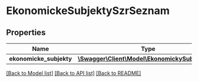 # EkonomickeSubjektySzrSeznam

## Properties
Name | Type | Description | Notes
------------ | ------------- | ------------- | -------------
**ekonomicke_subjekty** | [**\Swagger\Client\Model\EkonomickySubjektSzr[]**](EkonomickySubjektSzr.md) |  | [optional] 

[[Back to Model list]](../../README.md#documentation-for-models) [[Back to API list]](../../README.md#documentation-for-api-endpoints) [[Back to README]](../../README.md)

